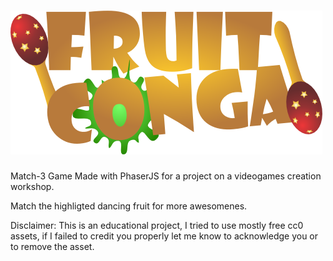 ![FRUIT CONGA](https://raw.githubusercontent.com/mhobbit/fruitconga/master/assets/img/logo.png)
==========

Match-3 Game Made with PhaserJS for a project on a videogames creation workshop.

Match the highligted dancing fruit for more awesomenes.

Disclaimer: This is an educational project, I tried to use mostly free cc0 assets, if I failed to credit you properly let me know to acknowledge you or to remove the asset.
